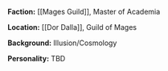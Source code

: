 **Faction:**
[[Mages Guild]], Master of Academia

**Location:** 
[[Dor Dalla]], Guild of Mages

**Background:**
Illusion/Cosmology

**Personality:**
TBD